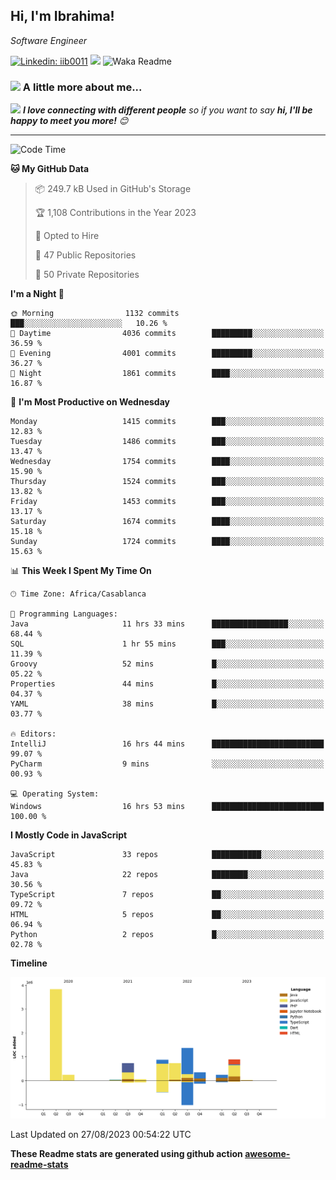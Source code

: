 <h2>Hi, I'm Ibrahima! </h2>
<p><em>Software Engineer 
</em></p>


[![Linkedin: iib0011](https://img.shields.io/badge/-iib0011-blue?style=flat-square&logo=Linkedin&logoColor=white&link=https://www.linkedin.com/in/iib0011/)](https://www.linkedin.com/in/iib0011/)
![](https://visitor-badge.glitch.me/badge?page_id=iib0011)
![Waka Readme](https://github.com/iib0011/iib0011/workflows/Waka%20Readme/badge.svg)


### <img src="https://media.giphy.com/media/VgCDAzcKvsR6OM0uWg/giphy.gif" width="50"> A little more about me...  


<img src="https://media.giphy.com/media/LnQjpWaON8nhr21vNW/giphy.gif" width="60"> <em><b>I love connecting with different people</b> so if you want to say <b>hi, I'll be happy to meet you more!</b> 😊</em>

---
<!--START_SECTION:waka-->
![Code Time](http://img.shields.io/badge/Code%20Time-2%2C442%20hrs%2019%20mins-blue)

**🐱 My GitHub Data** 

> 📦 249.7 kB Used in GitHub's Storage 
 > 
> 🏆 1,108 Contributions in the Year 2023
 > 
> 💼 Opted to Hire
 > 
> 📜 47 Public Repositories 
 > 
> 🔑 50 Private Repositories 
 > 
**I'm a Night 🦉** 

```text
🌞 Morning                1132 commits        ███░░░░░░░░░░░░░░░░░░░░░░   10.26 % 
🌆 Daytime                4036 commits        █████████░░░░░░░░░░░░░░░░   36.59 % 
🌃 Evening                4001 commits        █████████░░░░░░░░░░░░░░░░   36.27 % 
🌙 Night                  1861 commits        ████░░░░░░░░░░░░░░░░░░░░░   16.87 % 
```
📅 **I'm Most Productive on Wednesday** 

```text
Monday                   1415 commits        ███░░░░░░░░░░░░░░░░░░░░░░   12.83 % 
Tuesday                  1486 commits        ███░░░░░░░░░░░░░░░░░░░░░░   13.47 % 
Wednesday                1754 commits        ████░░░░░░░░░░░░░░░░░░░░░   15.90 % 
Thursday                 1524 commits        ███░░░░░░░░░░░░░░░░░░░░░░   13.82 % 
Friday                   1453 commits        ███░░░░░░░░░░░░░░░░░░░░░░   13.17 % 
Saturday                 1674 commits        ████░░░░░░░░░░░░░░░░░░░░░   15.18 % 
Sunday                   1724 commits        ████░░░░░░░░░░░░░░░░░░░░░   15.63 % 
```


📊 **This Week I Spent My Time On** 

```text
🕑︎ Time Zone: Africa/Casablanca

💬 Programming Languages: 
Java                     11 hrs 33 mins      █████████████████░░░░░░░░   68.44 % 
SQL                      1 hr 55 mins        ███░░░░░░░░░░░░░░░░░░░░░░   11.39 % 
Groovy                   52 mins             █░░░░░░░░░░░░░░░░░░░░░░░░   05.22 % 
Properties               44 mins             █░░░░░░░░░░░░░░░░░░░░░░░░   04.37 % 
YAML                     38 mins             █░░░░░░░░░░░░░░░░░░░░░░░░   03.77 % 

🔥 Editors: 
IntelliJ                 16 hrs 44 mins      █████████████████████████   99.07 % 
PyCharm                  9 mins              ░░░░░░░░░░░░░░░░░░░░░░░░░   00.93 % 

💻 Operating System: 
Windows                  16 hrs 53 mins      █████████████████████████   100.00 % 
```

**I Mostly Code in JavaScript** 

```text
JavaScript               33 repos            ███████████░░░░░░░░░░░░░░   45.83 % 
Java                     22 repos            ████████░░░░░░░░░░░░░░░░░   30.56 % 
TypeScript               7 repos             ██░░░░░░░░░░░░░░░░░░░░░░░   09.72 % 
HTML                     5 repos             ██░░░░░░░░░░░░░░░░░░░░░░░   06.94 % 
Python                   2 repos             █░░░░░░░░░░░░░░░░░░░░░░░░   02.78 % 
```



**Timeline**

![Lines of Code chart](https://raw.githubusercontent.com/iib0011/iib0011/master/assets/bar_graph.png)


 Last Updated on 27/08/2023 00:54:22 UTC
<!--END_SECTION:waka-->

**These Readme stats are generated using github action [awesome-readme-stats](https://github.com/iib0011/waka-readme-stats)**
